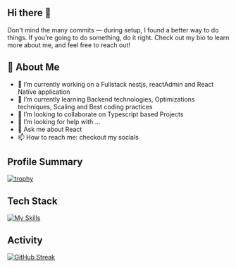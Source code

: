 ## Hi there 👋

Don't mind the many commits — during setup, I found a better way to do things. If you're going to do something, do it right. Check out my bio to learn more about me, and feel free to reach out!

## 🚀 About Me
- 🔭 I’m currently working on a Fullstack nestjs, reactAdmin and React Native application
- 🌱 I’m currently learning Backend technologies, Optimizations techniques, Scaling and Best coding practices
- 👯 I’m looking to collaborate on Typescript based Projects
- 🤔 I’m looking for help with ...
- 💬 Ask me about React
- 📫 How to reach me: checkout my socials

## Profile Summary
[![trophy](https://github-profile-trophy.vercel.app/?username=sheltonkertich)](https://github.com/ryo-ma/github-profile-trophy)

## Tech Stack
[![My Skills](https://skillicons.dev/icons?i=figma,react,js,ts,nestjs,apollo,graphql,redis,sentry,postgresql,gcp)](https://skillicons.dev)


## Activity
[![GitHub Streak](https://github-readme-streak-stats.herokuapp.com/?user=sheltonkertich)](https://git.io/streak-stats)
